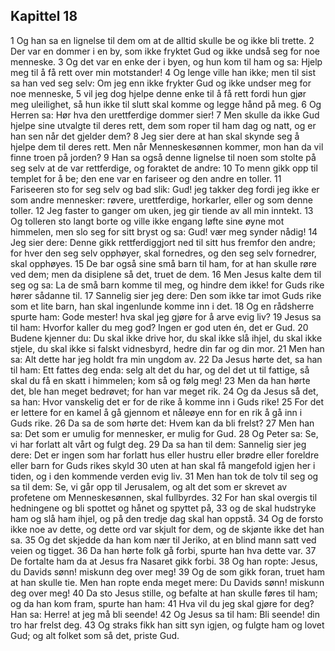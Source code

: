 ## Kapittel 18

1 Og han sa en lignelse til dem om at de alltid skulle be og ikke bli trette.
2 Der var en dommer i en by, som ikke fryktet Gud og ikke undså seg for noe menneske.
3 Og det var en enke der i byen, og hun kom til ham og sa: Hjelp meg til å få rett over min motstander!
4 Og lenge ville han ikke; men til sist sa han ved seg selv: Om jeg enn ikke frykter Gud og ikke undser meg for noe menneske,
5 vil jeg dog hjelpe denne enke til å få rett fordi hun gjør meg uleilighet, så hun ikke til slutt skal komme og legge hånd på meg.
6 Og Herren sa: Hør hva den urettferdige dommer sier!
7 Men skulle da ikke Gud hjelpe sine utvalgte til deres rett, dem som roper til ham dag og natt, og er han sen når det gjelder dem?
8 Jeg sier dere at han skal skynde seg å hjelpe dem til deres rett. Men når Menneskesønnen kommer, mon han da vil finne troen på jorden?
9 Han sa også denne lignelse til noen som stolte på seg selv at de var rettferdige, og foraktet de andre:
10 To menn gikk opp til templet for å be; den ene var en fariseer og den andre en toller.
11 Fariseeren sto for seg selv og bad slik: Gud! jeg takker deg fordi jeg ikke er som andre mennesker: røvere, urettferdige, horkarler, eller og som denne toller.
12 Jeg faster to ganger om uken, jeg gir tiende av all min inntekt.
13 Og tolleren sto langt borte og ville ikke engang løfte sine øyne mot himmelen, men slo seg for sitt bryst og sa: Gud! vær meg synder nådig!
14 Jeg sier dere: Denne gikk rettferdiggjort ned til sitt hus fremfor den andre; for hver den seg selv opphøyer, skal fornedres, og den seg selv fornedrer, skal opphøyes.
15 De bar også sine små barn til ham, for at han skulle røre ved dem; men da disiplene så det, truet de dem.
16 Men Jesus kalte dem til seg og sa: La de små barn komme til meg, og hindre dem ikke! for Guds rike hører sådanne til.
17 Sannelig sier jeg dere: Den som ikke tar imot Guds rike som et lite barn, han skal ingenlunde komme inn i det.
18 Og en rådsherre spurte ham: Gode mester! hva skal jeg gjøre for å arve evig liv?
19 Jesus sa til ham: Hvorfor kaller du meg god? Ingen er god uten én, det er Gud.
20 Budene kjenner du: Du skal ikke drive hor, du skal ikke slå ihjel, du skal ikke stjele, du skal ikke si falskt vidnesbyrd, hedre din far og din mor.
21 Men han sa: Alt dette har jeg holdt fra min ungdom av.
22 Da Jesus hørte det, sa han til ham: Ett fattes deg enda: selg alt det du har, og del det ut til fattige, så skal du få en skatt i himmelen; kom så og følg meg!
23 Men da han hørte det, ble han meget bedrøvet; for han var meget rik.
24 Og da Jesus så det, sa han: Hvor vanskelig det er for de rike å komme inn i Guds rike!
25 For det er lettere for en kamel å gå gjennom et nåleøye enn for en rik å gå inn i Guds rike.
26 Da sa de som hørte det: Hvem kan da bli frelst?
27 Men han sa: Det som er umulig for mennesker, er mulig for Gud.
28 Og Peter sa: Se, vi har forlatt alt vårt og fulgt deg.
29 Da sa han til dem: Sannelig sier jeg dere: Det er ingen som har forlatt hus eller hustru eller brødre eller foreldre eller barn for Guds rikes skyld
30 uten at han skal få mangefold igjen her i tiden, og i den kommende verden evig liv.
31 Men han tok de tolv til seg og sa til dem: Se, vi går opp til Jerusalem, og alt det som er skrevet av profetene om Menneskesønnen, skal fullbyrdes.
32 For han skal overgis til hedningene og bli spottet og hånet og spyttet på,
33 og de skal hudstryke ham og slå ham ihjel, og på den tredje dag skal han oppstå.
34 Og de forsto ikke noe av dette, og dette ord var skjult for dem, og de skjønte ikke det han sa.
35 Og det skjedde da han kom nær til Jeriko, at en blind mann satt ved veien og tigget.
36 Da han hørte folk gå forbi, spurte han hva dette var.
37 De fortalte ham da at Jesus fra Nasaret gikk forbi.
38 Og han ropte: Jesus, du Davids sønn! miskunn deg over meg!
39 Og de som gikk foran, truet ham at han skulle tie. Men han ropte enda meget mere: Du Davids sønn! miskunn deg over meg!
40 Da sto Jesus stille, og befalte at han skulle føres til ham; og da han kom fram, spurte han ham:
41 Hva vil du jeg skal gjøre for deg? Han sa: Herre! at jeg må bli seende!
42 Og Jesus sa til ham: Bli seende! din tro har frelst deg.
43 Og straks fikk han sitt syn igjen, og fulgte ham og lovet Gud; og alt folket som så det, priste Gud.
